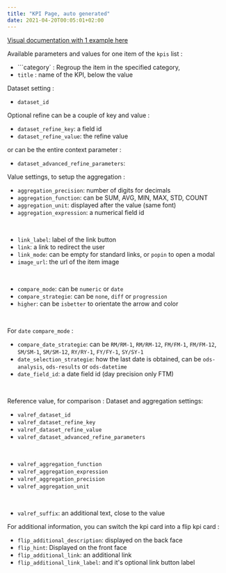 ```yaml
---
title: "KPI Page, auto generated"
date: 2021-04-20T00:05:01+02:00
---
```


[Visual documentation with 1 example here](https://docs.google.com/presentation/d/1pG1Q2RcP20Aep_6mMK7aeG184_mzczXAm7oxAu_eMz8/edit#slide=id.p)

Available parameters and values for one item of the `kpis` list :  

- ```category` : Regroup the item in the specified category,
- `title` : name of the KPI, below the value

Dataset setting :
- `dataset_id`  

Optional refine can be a couple of key and value :
- `dataset_refine_key`: a field id
- `dataset_refine_value`: the refine value

or can be the entire context parameter :
- `dataset_advanced_refine_parameters`:

Value settings, to setup the aggregation :
- `aggregation_precision`: number of digits for decimals
- `aggregation_function`: can be SUM, AVG, MIN, MAX, STD, COUNT
- `aggregation_unit`: displayed after the value (same font)
- `aggregation_expression`: a numerical field id

 

- `link_label`: label of the link button
- `link`: a link to redirect the user
- `link_mode`: can be empty for standard links, or `popin` to open a modal
- `image_url`: the url of the item image

 

- `compare_mode`: can be `numeric` or `date`
- `compare_strategie`: can be `none`, `diff` or `progression`
- `higher`: can be `isbetter` to orientate the arrow and color

 

For `date` `compare_mode` :
- `compare_date_strategie`: can be `RM/RM-1`, `RM/RM-12`, `FM/FM-1`, `FM/FM-12`, `SM/SM-1`, `SM/SM-12`, `RY/RY-1`, `FY/FY-1`, `SY/SY-1`
- `date_selection_strategie`: how the last date is obtained, can be `ods-analysis`, `ods-results` or `ods-datetime`
- `date_field_id`: a date field id (day precision only FTM)

 

Reference value, for comparison :
Dataset and aggregation settings:
- `valref_dataset_id`
- `valref_dataset_refine_key`
- `valref_dataset_refine_value`
- `valref_dataset_advanced_refine_parameters`

 
- `valref_aggregation_function`
- `valref_aggregation_expression`
- `valref_aggregation_precision`
- `valref_aggregation_unit`

 
- `valref_suffix`: an additional text, close to the value

For additional information, you can switch the kpi card into a flip kpi card :
- `flip_additional_description`: displayed on the back face
- `flip_hint`: Displayed on the front face
- `flip_additional_link`: an additional link
- `flip_additional_link_label`: and it's optional link button label